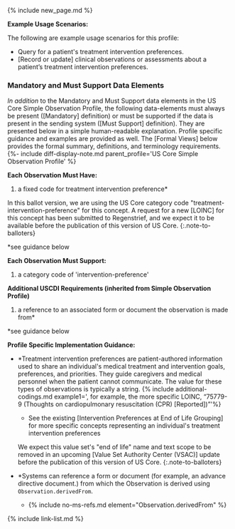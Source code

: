 {% include new_page.md %}

**Example Usage Scenarios:**

The following are example usage scenarios for this profile:

-  Query for a patient's treatment intervention preferences.
-  [Record or update] clinical observations or assessments about a patient’s treatment intervention preferences.

### Mandatory and Must Support Data Elements

*In addition* to the Mandatory and Must Support data elements in the US Core Simple Observation Profile, the following data-elements must always be present ([Mandatory] definition) or must be supported if the data is present in the sending system ([Must Support] definition). They are presented below in a simple human-readable explanation. Profile specific guidance and examples are provided as well.  The [Formal Views] below provides the  formal summary, definitions, and terminology requirements. {%- include diff-display-note.md parent_profile='US Core Simple Observation Profile' %}

**Each Observation Must Have:**

1. a fixed code for treatment intervention preference*

In this ballot version, we are using the US Core category code "treatment-intervention-preference" for this concept. A request for a new [LOINC] for this concept has been submitted to Regenstrief, and we expect it to be available before the publication of this version of US Core. 
{:.note-to-balloters}

\*see guidance below

**Each Observation Must Support:**

1. a category code of 'intervention-preference'

**Additional USCDI Requirements (inherited from Simple Observation Profile)**

<!-- { % include additional-requirements-intro.md type="Observation" % } -->

1. a reference to an associated form or document the observation is made from*

\*see guidance below

**Profile Specific Implementation Guidance:**

- \*Treatment intervention preferences are patient-authored information used to share an individual's medical treatment and intervention goals, preferences, and priorities. They guide caregivers and medical personnel when the patient cannot communicate. The value for these types of observations is typically a string.
{% include additional-codings.md example1=', for example, the more specific LOINC, “75779-9 (Thoughts on cardiopulmonary resuscitation (CPR) [Reported])”'%}
  - See the existing [Intervention Preferences at End of Life Grouping] for more specific concepts representing an individual's treatment intervention preferences
  
   We expect this value set's "end of life" name and text scope to be removed in an upcoming [Value Set Authority Center (VSAC)] update before the publication of this version of US Core. 
   {:.note-to-balloters}

- \*Systems can reference a form or document (for example, an advance directive document.) from which the Observation is derived using `Observation.derivedFrom`.
   - {% include no-ms-refs.md element="Observation.derivedFrom" %}

{% include link-list.md %}
